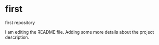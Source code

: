 # first
first repository

I am editing the README file. Adding some more details about the project description.
